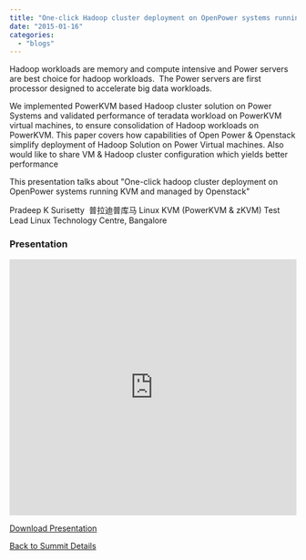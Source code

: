 ```yaml
---
title: "One-click Hadoop cluster deployment on OpenPower systems running KVM and managed by Openstack"
date: "2015-01-16"
categories: 
  - "blogs"
---
```


Hadoop workloads are memory and compute intensive and Power servers are best choice for hadoop workloads.  The Power servers are first processor designed to accelerate big data workloads.

We implemented PowerKVM based Hadoop cluster solution on Power Systems and validated performance of teradata workload on PowerKVM virtual machines, to ensure consolidation of Hadoop workloads on  PowerKVM. This paper covers how capabilities of Open Power & Openstack simplify deployment of Hadoop Solution on Power Virtual machines. Also would like to share VM & Hadoop cluster configuration which yields better performance

This presentation talks about "One-click hadoop cluster deployment on OpenPower systems running KVM and managed by Openstack"

Pradeep K Surisetty  普拉迪普库马 Linux KVM (PowerKVM & zKVM) Test Lead Linux Technology Centre, Bangalore

### Presentation

<iframe src="https://openpowerfoundation.org/wp-content/uploads/2015/03/Surisetty-Pradeep_OPFS2015_IBM_031115_final.pdf" width="100%" height="450" frameborder="0"></iframe>

 [Download Presentation](https://openpowerfoundation.org/wp-content/uploads/2015/03/Surisetty-Pradeep_OPFS2015_IBM_031115_final.pdf)

[Back to Summit Details](javascript:history.back())

